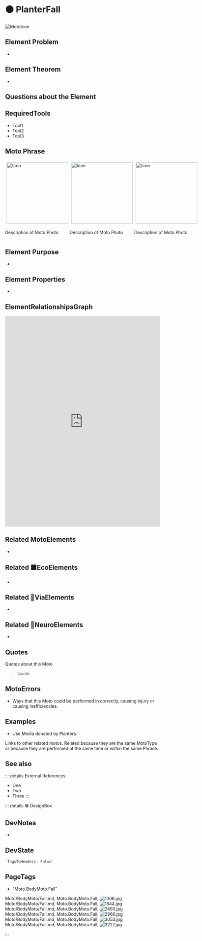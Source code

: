 
# 🟠 <moto>PlanterFall</moto>

![MotoIcon](/Moto/Moto_Icon.png)

## Element Problem

-

## Element Theorem

-

## Questions about the Element

## RequiredTools

- Tool1
- Tool2
- Tool3

## <moto>Moto Phrase</moto>

<div style="display: flex">
    <div>
        <img style="margin: 5px" height="200" width="200" alt="Icon" src="/Moto/Moto_Icon.png"/>
        <p>Description of Moto Photo</p>
    </div>
    <div>
        <img style="margin: 5px" height="200" width="200" alt="Icon" src="/Moto/Moto_Icon.png"/>
        <p>Description of Moto Photo</p>
    </div>
    <div>
        <img style="margin: 5px" height="200" width="200" alt="Icon" src="/Moto/Moto_Icon.png"/>
        <p>Description of Moto Photo</p>
    </div>
</div>

## Element Purpose

-

## Element Properties

-

## ElementRelationshipsGraph

<iframe
    width="100%"
    height="684"
    frameborder="0"
    src="https://observablehq.com/embed/@d3/force-directed-graph/2?cells=chart"
></iframe>

## Related <moto>MotoElements</moto>

-

## Related 🟩<eco>EcoElements</eco>

-

## Related 🔻<via>ViaElements</via>

-

## Related 💜<neuro>NeuroElements</neuro>

-  

## Quotes

Quotes about this Moto

> Quote

## MotoErrors

- Ways that this Moto could be performed in correctly, causing injury or causing inefficiencies.

## Examples

- Use Media donated by Planters.

Links to other related motos. Related because they are the same MotoType or because they are performed at the same time or within the same Phrase.

## See also

::: details External References

- One
- Two
- Three
:::

::: details 🛠 <dev>DesignBox</dev>

## DevNotes

-

## DevState

```py
`TagsToHeaders: False`
```

<h2>PageTags</h2>

- "Moto.BodyMoto.Fall"

Moto/BodyMoto/Fall.md, <dev>Moto.BodyMoto.Fall</dev>, ![1006.jpg](/PaperPhoto/1006.jpg)
Moto/BodyMoto/Fall.md, <dev>Moto.BodyMoto.Fall</dev>, ![1844.jpg](/PaperPhoto/1844.jpg)
Moto/BodyMoto/Fall.md, <dev>Moto.BodyMoto.Fall</dev>, ![2450.jpg](/PaperPhoto/2450.jpg)
Moto/BodyMoto/Fall.md, <dev>Moto.BodyMoto.Fall</dev>, ![2966.jpg](/PaperPhoto/2966.jpg)
Moto/BodyMoto/Fall.md, <dev>Moto.BodyMoto.Fall</dev>, ![3053.jpg](/PaperPhoto/3053.jpg)
Moto/BodyMoto/Fall.md, <dev>Moto.BodyMoto.Fall</dev>, ![3227.jpg](/PaperPhoto/3227.jpg)

:::
